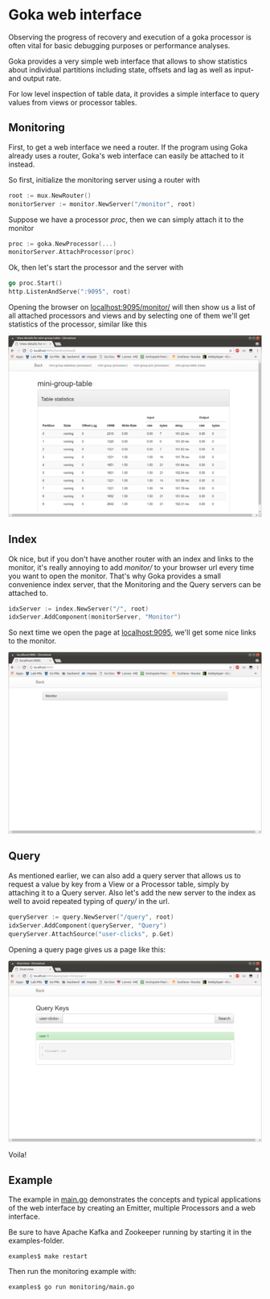# Goka web interface

Observing the progress of recovery and execution of a goka processor is often vital for basic
debugging purposes or performance analyses.

Goka provides a very simple web interface that allows to show statistics about individual partitions including
state, offsets and lag as well as input- and output rate.

For low level inspection of table data, it provides a simple interface to query values from
views or processor tables.

## Monitoring

First, to get a web interface we need a router. If the program using Goka already uses a router, Goka's web
interface can easily be attached to it instead.

So first, initialize the monitoring server using a router with

```go
root := mux.NewRouter()
monitorServer := monitor.NewServer("/monitor", root)
```

Suppose we have a processor *proc*, then we can simply attach it to the monitor
```go
proc := goka.NewProcessor(...)
monitorServer.AttachProcessor(proc)
```

Ok, then let's start the processor and the server with
```go
go proc.Start()
http.ListenAndServe(":9095", root)
```

Opening the browser on [localhost:9095/monitor/]() will then show us a list of all attached processors
and views and by selecting one of them we'll get statistics of the processor, similar like this

![Processor View](images/processor-view.png?raw=true "processor view")

## Index

Ok nice, but if you don't have another router with an index and links to the monitor,
it's really annoying to add *monitor/* to your browser url every time you want to open the monitor.
That's why Goka provides a small convenience index server, that the Monitoring and the Query servers can be attached to.

```go
idxServer := index.NewServer("/", root)
idxServer.AddComponent(monitorServer, "Monitor")
```

So next time we open the page at [localhost:9095](), we'll get some nice links to the monitor.

![Index](images/index.png?raw=true "index view")


## Query
As mentioned earlier, we can also add a query server that allows us to request a value by key from
a View or a Processor table, simply by attaching it to a Query server. Also let's add the new server to the
index as well to avoid repeated typing of *query/* in the url.

```go
queryServer := query.NewServer("/query", root)
idxServer.AddComponent(queryServer, "Query")
queryServer.AttachSource("user-clicks", p.Get)
```

Opening a query page gives us a page like this:

![Query](images/query.png?raw=true "query view")

Voila!

## Example

The example in [main.go]() demonstrates the concepts and typical applications of the web interface by
creating an Emitter, multiple Processors and a web interface.

Be sure to have Apache Kafka and Zookeeper running by starting it in the examples-folder.

```console
examples$ make restart
```

Then run the monitoring example with:

```bash
examples$ go run monitoring/main.go
```
